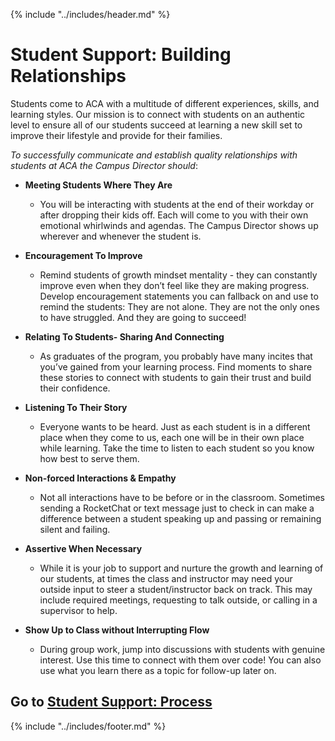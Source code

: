 {% include "../includes/header.md" %}

# Student Support: Building Relationships

Students come to ACA with a multitude of different experiences, skills, and learning styles. Our mission is to connect with students on an authentic level to ensure all of our students succeed at learning a new skill set to improve their lifestyle and provide for their families. 


*To successfully communicate and establish quality relationships with students at ACA the Campus Director should*:

- **Meeting Students Where They Are**
    - You will be interacting with students at the end of their workday or after dropping their kids off. Each will come to you with their own emotional whirlwinds and agendas. The Campus Director shows up wherever and whenever the student is.

- **Encouragement To Improve**
    - Remind students of growth mindset mentality - they can constantly improve even when they don’t feel like they are making progress. Develop encouragement statements you can fallback on and use to remind the students: They are not alone. They are not the only ones to have struggled. And they are going to succeed!

- **Relating To Students- Sharing And Connecting**
    - As graduates of the program, you probably have many incites that you’ve gained from your learning process. Find moments to share these stories to connect with students to gain their trust and build their confidence. 

- **Listening To Their Story**	
    - Everyone wants to be heard. Just as each student is in a different place when they come to us, each one will be in their own place while learning. Take the time to listen to each student so you know how best to serve them. 

- **Non-forced Interactions & Empathy**
    - Not all interactions have to be before or in the classroom. Sometimes sending a RocketChat or text message just to check in can make a difference between a student speaking up and passing or remaining silent and failing.

- **Assertive When Necessary** 
    - While it is your job to support and nurture the growth and learning of our students, at times the class and instructor may need your outside input to steer a student/instructor back on track. This may include required meetings, requesting to talk outside, or calling in a supervisor to help. 

- **Show Up to Class without Interrupting Flow**
    - During group work, jump into discussions with students with genuine interest. Use this time to connect with them over code! You can also use what you learn there as a topic for follow-up later on.



## Go to [Student Support: Process](../steps/studentSupportProcess.md)

{% include "../includes/footer.md" %}

